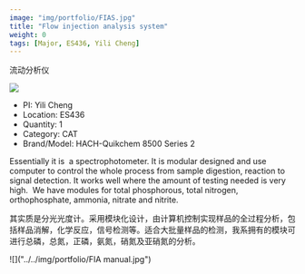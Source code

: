 ```yaml
---
image: "img/portfolio/FIAS.jpg"
title: "Flow injection analysis system"
weight: 0
tags: [Major, ES436, Yili Cheng]
---
```


流动分析仪

<!--more-->

![]("../../img/portfolio/FIAS.jpg")

- PI: Yili Cheng
- Location: ES436
- Quantity: 1
- Category: CAT
- Brand/Model: HACH-Quikchem 8500 Series 2

Essentially it is  a spectrophotometer. It is modular designed and use computer to control the whole process from sample digestion, reaction to signal detection. It works well where the amount of testing needed is very high.  We have modules for total phosphorous, total nitrogen, orthophosphate, ammonia, nitrate and nitrite.

其实质是分光光度计。采用模块化设计，由计算机控制实现样品的全过程分析，包括样品消解，化学反应，信号检测等。适合大批量样品的检测，我系拥有的模块可进行总磷，总氮，正磷，氨氮，硝氮及亚硝氮的分析。

![]("../../img/portfolio/FIA manual.jpg")

